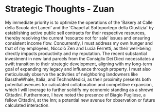 # Strategic Thoughts - Zuan

My immediate priority is to optimize the operations of the 'Bakery at Calle della Scuola dei Laneri' and the 'Chapel at Sottoportego della Giustizia' by establishing active public sell contracts for their respective resources, thereby resolving the current 'resource not for sale' issues and ensuring consistent income flow. Concurrently, I must address my own hunger and that of my employees, Niccolò Zen and Lucia Ferretti, as their well-being directly impacts productivity and my reputation. The recent substantial investment in new land parcels from the Consiglio Dei Dieci necessitates a swift transition to their strategic development, aligning with my long-term goal of expanding my legacy and influence through property. I must also meticulously observe the activities of neighboring landowners like BasstheWhale, Italia, and TechnoMedici, as their proximity presents both potential avenues for calculated collaboration and competitive expansion, which I will leverage to further solidify my economic standing as a shrewd Cittadini. Furthermore, I have noted the presence of Biagio Pugliese, a fellow Cittadini, at the Inn; a potential new avenue for observation or future calculated interaction.
